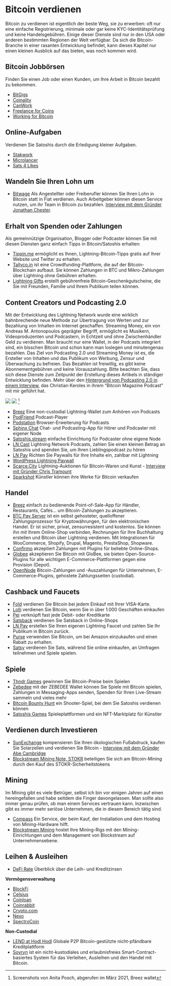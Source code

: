 # Bitcoin verdienen
Bitcoin zu verdienen ist eigentlich der beste Weg, sie zu erwerben: oft nur eine einfache Registrierung, minimale oder gar keine KYC-Identitätsprüfung und keine Handelsgebühren. Einige dieser Dienste sind nur in den USA oder anderen bestimmten Regionen der Welt verfügbar. Da sich die Bitcoin-Branche in einer rasanten Entwicklung befindet, kann dieses Kapitel nur einen kleinen Ausblick auf das bieten, was noch kommen wird.

## Bitcoin Jobbörsen
Finden Sie einen Job oder einen Kunden, um Ihre Arbeit in Bitcoin bezahlt zu bekommen.
* [BitGigs](https://bitgigs.com/)
* [Coinality](https://coinality.com/)
* [CanWork](https://www.canwork.io/)
* [Freelance for Coins](https://freelanceforcoins.com/projects)
* [Working for Bitcoin](https://workingforbitcoins.com/)

## Online-Aufgaben
Verdienen Sie Satoshis durch die Erledigung kleiner Aufgaben.
* [Stakwork](https://stakwork.com)
* [Microlancer](https://microlancer.io/)
* [Sats 4 Likes](https://kriptode.com/satsforlikes/index.html)

## Wandeln Sie Ihren Lohn um
* [Bitwage](https://www.bitwage.com/) Als Angestellter oder Freiberufler können Sie Ihren Lohn in Bitcoin statt in Fiat verdienen. Auch Arbeitgeber können diesen Service nutzen, um ihr Team in Bitcoin zu bezahlen. [Interview mit dem Gründer Jonathan Chester](https://anita.link/106).

## Erhalt von Spenden oder Zahlungen
Als gemeinnützige Organisation, Blogger oder Podcaster können Sie mit diesen Diensten ganz einfach Tipps in Bitcoin/Satoshis erhalten:

* [Tippin.me](https://tippin.me/) ermöglicht es Ihnen, Lightning-Bitcoin-Tipps gratis auf Ihrer Website und Twitter zu erhalten.
* [Tallyco.in](https://tallyco.in/) ist eine Crowdfunding-Plattform, die auf der Bitcoin-Blockchain aufbaut. Sie können Zahlungen in BTC und Mikro-Zahlungen über Lightning ohne Gebühren erhalten.
* [Lightning Gifts](https://lightning.gifts/) erstellt gebührenfreie Bitcoin-Geschenkgutscheine, die Sie mit Freunden, Familie und Ihrem Publikum teilen können.

## Content Creators und Podcasting 2.0
Mit der Entwicklung des Lightning Network wurde eine wirklich bahnbrechende neue Methode zur Übertragung von Werten und zur Bezahlung von Inhalten im Internet geschaffen. Streaming Money, ein von Andreas M. Antonopoulos geprägter Begriff, ermöglicht es Musikern, Videoproduzenten und Podcastern, in Echtzeit und ohne Zwischenhändler Geld zu verdienen. Man braucht nur eine Wallet, in der Podcasts integriert sind, ein bisschen Bitcoin und schon kann man loslegen und minutengenau bezahlen. Das Ziel von Podcasting 2.0 und Streaming Money ist es, die Ersteller von Inhalten und das Publikum von Werbung, Zensur und Überwachung zu befreien. Das Bezahlen ist freiwillig, es gibt keine Abonnementgebühren und keine Vorauszahlung. Bitte beachten Sie, dass sich diese Dienste zum Zeitpunkt der Erstellung dieses Artikels in ständiger Entwicklung befinden. Mehr über den [Hintergrund von Podcasting 2.0 in einem Interview](https://anita.link/pod2), das Christian Keroles in ihrem “Bitcoin Magazine Podcast” mit mir geführt hat.

![](assets/_breez-podcast.png)
![](assets/_breez-podcast-boost.png) [^78]

* [Breez](https://breez.technology/) Eine non-custodial Lightning-Wallet zum Anhören von Podcasts
* [PodFriend](https://web.podfriend.com/) Podcast-Player
* [Podstation](https://podstation.github.io/) Browser-Erweiterung für Podcasts
* [Sphinx Chat](https://sphinx.chat/) Chat- und Podcasting-App für Hörer und Podcaster mit eigener Node
* [Satoshis.stream](https://satoshis.stream/) einfache Einrichtung für Podcaster ohne eigene Node
* [LN Cast](https://lncast.com/) Lightning Network Podcasts, zahlen Sie einen kleinen Betrag an Satoshis und spenden Sie, um Ihren Lieblingspodcast zu hören
* [LN Pay](https://lnpay.co/) Richten Sie Paywalls für Ihre Inhalte ein, zahlbar mit Lightning
* [WordPress Lightning Paywall](https://lightning-paywall.coincharge.io/)
* [Scarce.City](https://scarce.city/) Lightning-Auktionen für Bitcoin-Waren und Kunst - [Interview mit Gründer Chris Tramount](https://anita.link/91)
* [Sparkshot](https://sparkshot.io/) Künstler können ihre Werke für Bitcoin verkaufen

## Handel
* [Breez](https://breez.technology/#business) einfach zu bedienende Point-of-Sale-App für Händler, Restaurants, Cafés… um Bitcoin-Zahlungen zu akzeptieren.
* [BTC Pay Server](https://btcpayserver.org/) ist ein selbst gehosteter, quelloffener Zahlungsprozessor für Kryptowährungen, für den elektronischen Handel. Er ist sicher, privat, zensurresistent und kostenlos. Sie können ihn mit Ihrem Online-Shop verbinden, Rechnungen für Ihre Buchhaltung erstellen und Bitcoin über Lightning verdienen. Mit Integrationen für WooCommerce, Shopify, Drupal, Magento, PrestaShop, Shopware.
* [Confirmo](https://confirmo.net/) akzeptiert Zahlungen mit Plugins für beliebte Online-Shops.
* [Globee](https://globee.com/) akzeptieren Sie Bitcoin mit GloBee, sie bieten Open-Source-Plugins für alle wichtigen E-Commerce-Plattformen gegen eine Provision (Depot).
* [OpenNode](https://www.opennode.com/) Bitcoin-Zahlungen und -Auszahlungen für Unternehmen, E-Commerce-Plugins, gehostete Zahlungsseiten (custodial).

## Cashback und Faucets
* [Fold](https://foldapp.com/) verdienen Sie Bitcoin bei jedem Einkauf mit Ihrer VISA-Karte.
* [Lolli](https://www.lolli.com/) verdienen Sie Bitcoin, wenn Sie in über 1.000 Geschäften einkaufen
* [Pei](https://getpei.com/) verknüpft fast jede Debit- oder Kreditkarte
* [Satsback](https://satsback.com/en) verdienen Sie Satsback in Online-Shops
* [LN Pay](https://lnpay.co/faucets/) erstellen Sie Ihren eigenen Lightning Faucet und zahlen Sie Ihr Publikum in Bitcoin zurück.
* [Purse](https://purse.io) verwenden Sie Bitcoin, um bei Amazon einzukaufen und einen Rabatt zu erhalten.
* [Satsy](https://satsy.com/) verdienen Sie Sats, während Sie online einkaufen, an Umfragen teilnehmen und Spiele spielen.

## Spiele
* [Thndr Games](https://thndr.games/games) gewinnen Sie Bitcoin-Preise beim Spielen
* [Zebedee](https://zebedee.io/) mit der ZEBEDEE Wallet können Sie Spiele mit Bitcoin spielen, Zahlungen in Messaging-Apps senden, Spenden für Ihren Live-Stream sammeln und vieles mehr
* [Bitcoin Bounty Hunt](https://bitcoinbountyhunt.com/) ein Shooter-Spiel, bei dem Sie Satoshis verdienen können
* [Satoshis Games](https://satoshis.games/) Spieleplattformen und ein NFT-Marktplatz für Künstler

## Verdienen durch Investieren
* [SunExchange](https://thesunexchange.com/) kompensieren Sie Ihren ökologischen Fußabdruck, kaufen Sie Solarzellen und verdienen Sie Bitcoin - [Interview mit dem Gründer Abe Cambridge](https://anita.link/104)
* [Blockstream Mining Note, STOKR](https://blockstream.com/finance/bmn/) beteiligen Sie sich am Bitcoin-Mining durch den Kauf des STOKR-Sicherheitstokens

## Mining
Im Mining gibt es viele Betrüger, selbst ich bin vor einigen Jahren auf einen hereingefallen und habe seitdem die Finger davongelassen. Man sollte also immer genau prüfen, ob man einem Services vertrauen kann.  Inzwischen gibt es immer mehr seriöse Unternehmen, die in diesem Bereich tätig sind.

* [Compass](https://compassmining.io/) Ein Service, der beim Kauf, der Installation und dem Hosting von Mining-Hardware hilft.
* [Blockstream Mining](https://blockstream.com/mining/) hostet Ihre Mining-Rigs mit den Mining-Einrichtungen und dem Management von Blockstream auf Unternehmensebene.

## Leihen & Ausleihen
* [DeFi Rate](https://defirate.com/) Überblick über die Leih- und Kreditzinsen

**Vermögensverwaltung**
* [BlockFi](https://blockfi.com/)
* [Celsius](https://celsius.network/borrow-dollars-using-crypto-as-collateral/)
* [Coinloan](https://coinloan.io/)
* [Coinrabbit](https://coinrabbit.io/)
* [Crypto.com](https://crypto.com/earn)
* [Nexo](https://nexo.io/borrow)
* [SpectroCoin](https://spectrocoin.com/)

**Non-Custodial**
* [LEND at Hodl Hodl](https://lend.hodlhodl.com/) Globale P2P Bitcoin-gestützte nicht-pfändbare Kreditplattform
* [Sovryn](https://sovryn.app) ist ein nicht-kustodiales und erlaubnisfreies Smart-Contract-basiertes System für das Verleihen, Ausleihen und den Handel mit Bitcoin.

[^78]: Screenshots von Anita Posch, abgerufen im März 2021, Breez wallet
